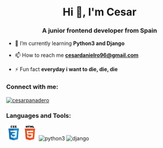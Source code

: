 <h1 align="center">Hi 👋, I'm Cesar</h1>
<h3 align="center">A junior frontend developer from Spain</h3>

- 🌱 I’m currently learning **Python3 and Django**

- 📫 How to reach me **cesardanielro96@gmail.com**

- ⚡ Fun fact **everyday i want to die, die, die**

<h3 align="left">Connect with me:</h3>
<p align="left">
<a href="https://linkedin.com/in/cesarpanadero" target="blank"><img align="center" src="https://raw.githubusercontent.com/rahuldkjain/github-profile-readme-generator/master/src/images/icons/Social/linked-in-alt.svg" alt="cesarpanadero" height="30" width="30" /></a>
</p>

<h3 align="left">Languages and Tools:</h3>
<p align="left"> 
  <img src="https://raw.githubusercontent.com/devicons/devicon/master/icons/css3/css3-original-wordmark.svg" alt="css3" width="40" height="40"/> 
  <img src="https://raw.githubusercontent.com/devicons/devicon/master/icons/html5/html5-original-wordmark.svg" alt="html5" width="40" height="40"/>
  <img src="https://cdn.jsdelivr.net/npm/simple-icons@v7/icons/python.svg" alt="python3" height="40" width="40"/> 
  <img src="https://cdn.jsdelivr.net/npm/simple-icons@v7/icons/django.svg" alt="django" height="40" width="40" >
</p>
